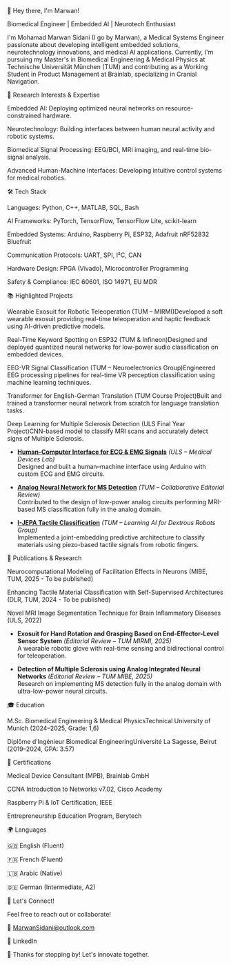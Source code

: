 👋 Hey there, I'm Marwan!

Biomedical Engineer | Embedded AI | Neurotech Enthusiast

I'm Mohamad Marwan Sidani (I go by Marwan), a Medical Systems Engineer passionate about developing intelligent embedded solutions, neurotechnology innovations, and medical AI applications. Currently, I'm pursuing my Master's in Biomedical Engineering & Medical Physics at Technische Universität München (TUM) and contributing as a Working Student in Product Management at Brainlab, specializing in Cranial Navigation.

🔬 Research Interests & Expertise

Embedded AI: Deploying optimized neural networks on resource-constrained hardware.

Neurotechnology: Building interfaces between human neural activity and robotic systems.

Biomedical Signal Processing: EEG/BCI, MRI imaging, and real-time bio-signal analysis.

Advanced Human-Machine Interfaces: Developing intuitive control systems for medical robotics.

🛠️ Tech Stack

Languages: Python, C++, MATLAB, SQL, Bash

AI Frameworks: PyTorch, TensorFlow, TensorFlow Lite, scikit-learn

Embedded Systems: Arduino, Raspberry Pi, ESP32, Adafruit nRF52832 Bluefruit

Communication Protocols: UART, SPI, I²C, CAN

Hardware Design: FPGA (Vivado), Microcontroller Programming

Safety & Compliance: IEC 60601, ISO 14971, EU MDR

📚 Highlighted Projects

Wearable Exosuit for Robotic Teleoperation (TUM – MIRMI)Developed a soft wearable exosuit providing real-time teleoperation and haptic feedback using AI-driven predictive models.

Real-Time Keyword Spotting on ESP32 (TUM & Infineon)Designed and deployed quantized neural networks for low-power audio classification on embedded devices.

EEG-VR Signal Classification (TUM – Neuroelectronics Group)Engineered EEG processing pipelines for real-time VR perception classification using machine learning techniques.

Transformer for English-German Translation (TUM Course Project)Built and trained a transformer neural network from scratch for language translation tasks.

Deep Learning for Multiple Sclerosis Detection (ULS Final Year Project)CNN-based model to classify MRI scans and accurately detect signs of Multiple Sclerosis.

- **[Human-Computer Interface for ECG & EMG Signals](#)** *(ULS – Medical Devices Lab)*  
  Designed and built a human–machine interface using Arduino with custom ECG and EMG circuits.

- **[Analog Neural Network for MS Detection](#)** *(TUM – Collaborative Editorial Review)*  
  Contributed to the design of low-power analog circuits performing MRI-based MS classification fully in the analog domain.

- **[I-JEPA Tactile Classification](#)** *(TUM – Learning AI for Dextrous Robots Group)*  
  Implemented a joint-embedding predictive architecture to classify materials using piezo-based tactile signals from robotic fingers.

📖 Publications & Research

Neurocomputational Modeling of Facilitation Effects in Neurons (MIBE, TUM, 2025 - To be published)

Enhancing Tactile Material Classification with Self-Supervised Architectures (DLR, TUM, 2024 - To be published)

Novel MRI Image Segmentation Technique for Brain Inflammatory Diseases (ULS, 2022)

- **Exosuit for Hand Rotation and Grasping Based on End-Effector-Level Sensor System** *(Editorial Review – TUM MIRMI, 2025)*  
  A wearable robotic glove with real-time sensing and bidirectional control for teleoperation.

- **Detection of Multiple Sclerosis using Analog Integrated Neural Networks** *(Editorial Review – TUM MIBE, 2025)*  
  Research on implementing MS detection fully in the analog domain with ultra-low-power neural circuits.

🎓 Education

M.Sc. Biomedical Engineering & Medical PhysicsTechnical University of Munich (2024–2025, Grade: 1,6)

Diplôme d’Ingénieur Biomedical EngineeringUniversité La Sagesse, Beirut (2019–2024, GPA: 3.57)

🏅 Certifications

Medical Device Consultant (MPB), Brainlab GmbH

CCNA Introduction to Networks v7.02, Cisco Academy

Raspberry Pi & IoT Certification, IEEE

Entrepreneurship Education Program, Berytech

🌍 Languages

🇬🇧 English (Fluent)

🇫🇷 French (Fluent)

🇱🇧 Arabic (Native)

🇩🇪 German (Intermediate, A2)

💬 Let's Connect!

Feel free to reach out or collaborate!

📧 MarwanSidani@outlook.com

💼 LinkedIn

🚀 Thanks for stopping by! Let's innovate together.



